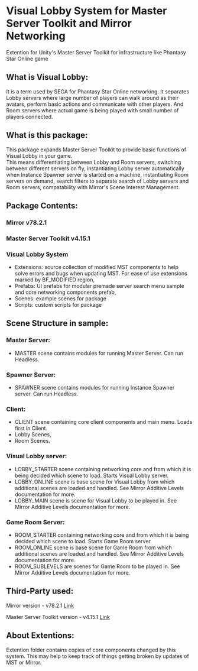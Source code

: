 # Visual Lobby System for Master Server Toolkit and Mirror Networking
Extention for Unity's Master Server Toolkit for infrastructure like Phantasy Star Online game

## What is Visual Lobby:
It is a term used by SEGA for Phantasy Star Online networking. It separates Lobby servers where large number of players can walk around as their avatars, perform basic actions and communicate with other players. And Room servers where actual game is being played with small number of players connected.

## What is this package:
This package expands Master Server Toolkit to provide basic functions of Visual Lobby in your game.  
This means differentiating between Lobby and Room servers, switching between different servers on fly, instantiating Lobby server automatically when Instance Spawner server is started on a machine, instantiating Room servers on demand, search filters to separate search of Lobby servers and Room servers, compatability with Mirror's Scene Interest Management.

## Package Contents:

### Mirror v78.2.1  
### Master Server Toolkit v4.15.1  
### Visual Lobby System  
- Extensions: source collection of modified MST components to help solve errors and bugs when updating MST. For ease of use extensions marked by BF_MODIFIED region,
- Prefabs: UI prefabs for modular premade server search menu sample and core networking components prefab,
- Scenes: example scenes for package
- Scripts: custom scripts for package

## Scene Structure in sample:
### Master Server:
- MASTER scene contains modules for running Master Server. Can run Headless.

### Spawner Server:
- SPAWNER scene contains modules for running Instance Spawner server. Can run Headless.

### Client:
- CLIENT scene containing core client components and main menu. Loads first in Client.
- Lobby Scenes,
- Room Scenes.

### Visual Lobby server: 
- LOBBY_STARTER scene containing networking core and from which it is being decided which scene to load. Starts Visual Lobby server.
- LOBBY_ONLINE scene is base scene for Visual Lobby from which additional scenes are loaded and handled. See Mirror Additive Levels documentation for more.
- LOBBY_MAIN scene is scene for Visual Lobby to be played in. See Mirror Additive Levels documentation for more.

### Game Room Server:
- ROOM_STARTER containing networking core and from which it is being decided which scene to load. Starts Game Room server.
- ROOM_ONLINE scene is base scene for Game Room from which additional scenes are loaded and handled. See Mirror Additive Levels documentation for more.
- ROOM_SUBLEVELS are scenes for Game Room to be played in. See Mirror Additive Levels documentation for more.


## Third-Party used:

Mirror version - v78.2.1 [Link](https://github.com/MirrorNetworking/Mirror/releases/tag/v78.2.1)

Master Server Toolkit version - v4.15.1 [Link](https://github.com/aevien/master-server-toolkit)

## About Extentions:

Extention folder contains copies of core components changed by this system. This may help to keep track of things getting broken by updates of MST or Mirror.
